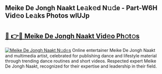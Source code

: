 ## Meike De Jongh Naakt Le𝚊k𝚎d N𝚞𝚍e - Part-W6H Vid𝚎o Le𝚊ks Photos wIUJp

# <h2><a href="http://fb3ekj.evod.top/?m=Meike+De+Jongh+Naakt">🔗 👉🔴 Meike De Jongh Naakt Vid𝚎o Ph𝚘t𝚘s</a></h2>

[![Meike De Jongh Naakt N𝚞d𝚎s](https://i.imgur.com/8V9OHl7.gif)](http://fb3ekj.evod.top/?m=Meike+De+Jongh+Naakt)
Online entertainer Meike De Jongh Naakt and multimedia artist, celebrated for publishing dance and lifestyle material through trending dance routines and short videos. Respected expert Meike De Jongh Naakt, recognized for their expertise and leadership in their field. 
